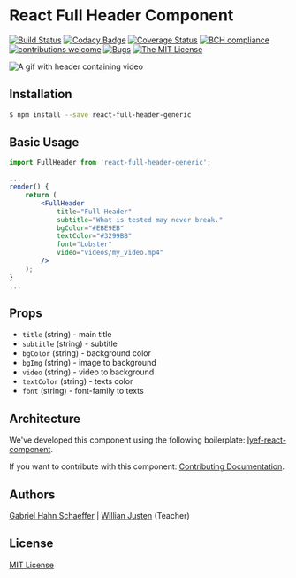 # React Full Header Component

[![Build Status](https://travis-ci.org/gabriel-hahn/react-full-header.svg?branch=master)](https://travis-ci.org/gabriel-hahn/react-full-header) [![Codacy Badge](https://api.codacy.com/project/badge/Grade/abd9b2fee2ca414296f46d36400eec29)](https://www.codacy.com/app/gabriel_hahn/react-full-header?utm_source=github.com&amp;utm_medium=referral&amp;utm_content=gabriel-hahn/react-full-header&amp;utm_campaign=Badge_Grade) [![Coverage Status](https://coveralls.io/repos/github/gabriel-hahn/react-full-header/badge.svg?branch=master)](https://coveralls.io/github/gabriel-hahn/react-full-header?branch=master) [![BCH compliance](https://bettercodehub.com/edge/badge/gabriel-hahn/react-full-header?branch=master)](https://bettercodehub.com/) [![contributions welcome](https://img.shields.io/badge/contributions-welcome-brightgreen.svg?style=flat)](https://github.com/gabriel-hahn/react-full-header/pulls) [![Bugs](https://img.shields.io/github/issues/gabriel-hahn/react-full-header/bug.svg)](https://github.com/gabriel-hahn/react-full-header/issues?utf8=?&q=is%3Aissue+is%3Aopen+label%3Abug) [![The MIT License](https://img.shields.io/badge/license-MIT-blue.svg?style=flat-square)](http://opensource.org/licenses/MIT)

![A gif with header containing video](https://media.giphy.com/media/l0MYPKsMPCK0YNFvy/giphy.gif)

## Installation

```sh
$ npm install --save react-full-header-generic
```

## Basic Usage

```jsx
import FullHeader from 'react-full-header-generic';

...
render() {
    return (
        <FullHeader
            title="Full Header"
            subtitle="What is tested may never break."
            bgColor="#EBE9EB"
            textColor="#3299BB"
            font="Lobster"
            video="videos/my_video.mp4"
        />
    );
}
...
```

## Props

- `title` (string) - main title
- `subtitle` (string) - subtitle
- `bgColor` (string) - background color
- `bgImg` (string) - image to background
- `video` (string) - video to background
- `textColor` (string) - texts color
- `font` (string) - font-family to texts

## Architecture

We've developed this component using the following boilerplate:
[lyef-react-component](https://github.com/lyef/lyef-react-component).

If you want to contribute with this component:
[Contributing Documentation](https://github.com/gabriel-hahn/react-full-header/blob/master/CONTRIBUTING.md).

## Authors

[Gabriel Hahn Schaeffer](https://github.com/gabriel-hahn/) | 
[Willian Justen](https://github.com/willianjusten/) (Teacher)

## License

[MIT License](https://github.com/gabriel-hahn/react-full-header/blob/master/LICENSE.md)
